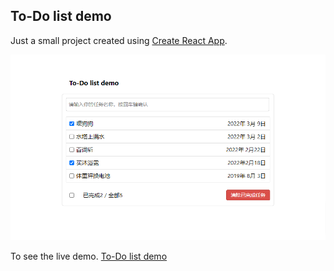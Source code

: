 ## To-Do list demo

Just a small project created using [Create React App](https://github.com/facebook/create-react-app).

<p align="center">
  <img src="./src/static/To-Do-list.png" width="800px"></img>
</p>

To see the live demo. [To-Do list demo](http://www.moselikk.com/todo_demo/)